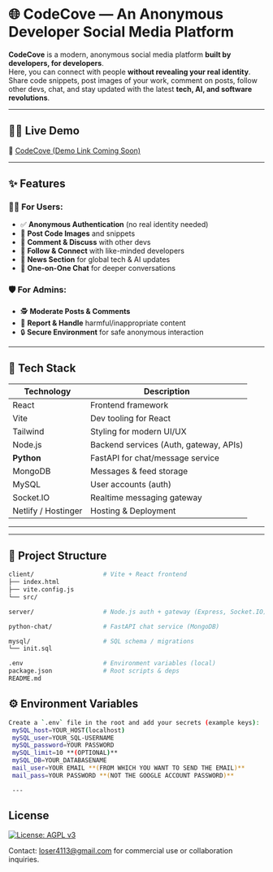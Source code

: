 # 🌐 CodeCove — An Anonymous Developer Social Media Platform

**CodeCove** is a modern, anonymous social media platform **built by developers, for developers**.  
Here, you can connect with people **without revealing your real identity**. Share code snippets, post images of your work, comment on posts, follow other devs, chat, and stay updated with the latest **tech, AI, and software revolutions**.


---

## 🧑‍💻 Live Demo

🔗 [CodeCove (Demo Link Coming Soon)](#)

---

## ✨ Features

### 👩‍💻 For Users:
- ✅ **Anonymous Authentication** (no real identity needed)  
- 📸 **Post Code Images** and snippets  
- 💬 **Comment & Discuss** with other devs  
- 👥 **Follow & Connect** with like-minded developers  
- 📰 **News Section** for global tech & AI updates  
- 📨 **One-on-One Chat** for deeper conversations  

### 🛡️ For Admins:
- 🕵️ **Moderate Posts & Comments**  
- 🚫 **Report & Handle** harmful/inappropriate content  
- 🔒 **Secure Environment** for safe anonymous interaction  

---

## 🔧 Tech Stack

| Technology           | Description                              |
|----------------------|------------------------------------------|
| React                | Frontend framework                       |
| Vite                 | Dev tooling for React                    |
| Tailwind             | Styling for modern UI/UX                 |
| Node.js              | Backend services (Auth, gateway, APIs)   |
| **Python**           | FastAPI for chat/message service         |
| MongoDB              | Messages & feed storage                  |
| MySQL                | User accounts (auth)                     |
| Socket.IO            | Realtime messaging gateway               |
| Netlify / Hostinger  | Hosting & Deployment                     |

---

---
## 📂 Project Structure

```bash
client/                   # Vite + React frontend
├── index.html
├── vite.config.js
└── src/

server/                   # Node.js auth + gateway (Express, Socket.IO)

python-chat/              # FastAPI chat service (MongoDB)

mysql/                    # SQL schema / migrations
└── init.sql

.env                      # Environment variables (local)
package.json              # Root scripts & deps
README.md

```
## ⚙️ Environment Variables

```bash
Create a `.env` file in the root and add your secrets (example keys):
 mySQL_host=YOUR_HOST(localhost)
 mySQL_user=YOUR_SQL-USERNAME
 mySQL_password=YOUR PASSWORD
 mySQL_limit=10 **(OPTIONAL)**
 mySQL_DB=YOUR_DATABASENAME
 mail_user=YOUR EMAIL **(FROM WHICH YOU WANT TO SEND THE EMAIL)**
 mail_pass=YOUR PASSWORD **(NOT THE GOOGLE ACCOUNT PASSWORD)**

 ---
 ```
 ## License

[![License: AGPL v3](https://img.shields.io/badge/License-AGPL%20v3-blue.svg)](https://www.gnu.org/licenses/agpl-3.0)
 

Contact: loser4113@gmail.com for commercial use or collaboration inquiries.
